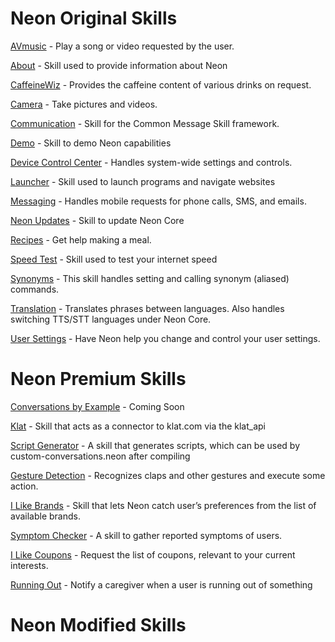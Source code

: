 # Neon Original Skills
[AVmusic](https://github.com/NeonGeckoCom/skill-avmusic.git) - Play a song or video requested by the user.

[About](https://github.com/neongeckocom/skill-about) - Skill used to provide information about Neon

[CaffeineWiz](https://github.com/NeonGeckoCom/skill-caffeinewiz.git) - Provides the caffeine content of various drinks on request.

[Camera](https://github.com/NeonGeckoCom/skill-camera.git) - Take pictures and videos.

[Communication](https://github.com/NeonGeckoCom/skill-communication.git) - Skill for the Common Message Skill framework.

[Demo](https://github.com/NeonGeckoCom/skill-demo) - Skill to demo Neon capabilities

[Device Control Center](https://github.com/NeonGeckoCom/skill-device_controls.git) - Handles system-wide settings and controls.

[Launcher](https://github.com/NeonGeckoCom/skill-launcher.git) - Skill used to launch programs and navigate websites

[Messaging](https://github.com/NeonGeckoCom/skill-messaging.git) - Handles mobile requests for phone calls, SMS, and emails.

[Neon Updates](https://github.com/NeonGeckoCom/skill-update) - Skill to update Neon Core

[Recipes](https://github.com/NeonGeckoCom/skill-recipes.git) - Get help making a meal.

[Speed Test](https://github.com/NeonGeckoCom/skill-speed_test.git) - Skill used to test your internet speed

[Synonyms](https://github.com/NeonGeckoCom/skill-synonyms.git) - This skill handles setting and calling synonym (aliased) commands.

[Translation](https://github.com/NeonGeckoCom/skill-translation.git) - Translates phrases between languages. Also handles switching TTS/STT languages under Neon Core.

[User Settings](https://github.com/NeonGeckoCom/skill-user_settings.git) - Have Neon help you change and control your user settings.

# Neon Premium Skills
[Conversations by Example](https://github.com/neongeckocom/conversation-by-example.neon) - Coming Soon

[Klat](https://github.com/NeonGeckoCom/klat.neon) - Skill that acts as a connector to klat.com via the klat_api

[Script Generator](https://github.com/NeonGeckoCom/generate-script.neon) - A skill that generates scripts, which can be used by custom-conversations.neon after compiling

[Gesture Detection](https://github.com/NeonGeckoCom/skill-gesture-detection) - Recognizes claps and other gestures and execute some action.

[I Like Brands](https://github.com/NeonGeckoCom/i-like-brands.neon) - Skill that lets Neon catch user’s preferences from the list of available brands.

[Symptom Checker](https://github.com/NeonGeckoCom/symptom-checker.neon) - A skill to gather reported symptoms of users.

[I Like Coupons](https://github.com/NeonGeckoCom/i-like-coupons.neon) - Request the list of coupons, relevant to your current interests.

[Running Out](https://github.com/NeonGeckoCom/running-out.neon) - Notify a caregiver when a user is running out of something

# Neon Modified Skills
